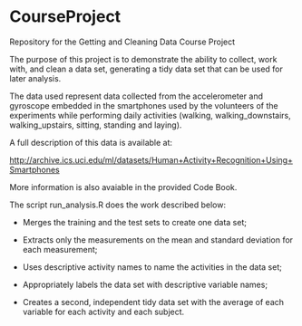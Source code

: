 CourseProject
=============

Repository for the Getting and Cleaning Data Course Project

The purpose of this project is to demonstrate the ability to collect, work with, and clean a data set, generating a tidy data set that can be used for later analysis.

The data used represent data collected from the accelerometer and gyroscope embedded in the smartphones used by the volunteers of the experiments while performing daily activities (walking, walking_downstairs, walking_upstairs, sitting, standing and laying).

A full description of this data is available at:

http://archive.ics.uci.edu/ml/datasets/Human+Activity+Recognition+Using+Smartphones

More information is also avaiable in the provided Code Book.

The script run_analysis.R does the work described below:

  - Merges the training and the test sets to create one data set;
  
  - Extracts only the measurements on the mean and standard deviation for each measurement;
  
  - Uses descriptive activity names to name the activities in the data set;
  
  - Appropriately labels the data set with descriptive variable names;
  
  - Creates a second, independent tidy data set with the average of each variable for each activity and each subject.
